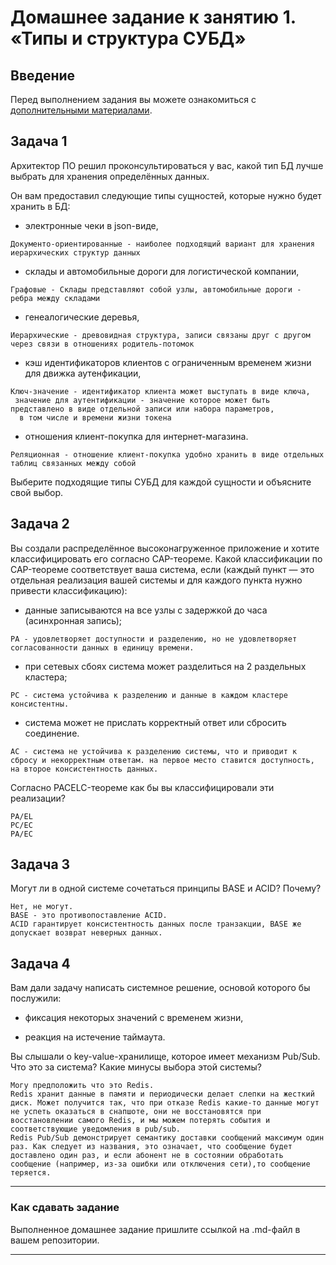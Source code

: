 # Домашнее задание к занятию 1. «Типы и структура СУБД»

## Введение

Перед выполнением задания вы можете ознакомиться с 
[дополнительными материалами](https://github.com/netology-code/virt-homeworks/tree/virt-11/additional).

## Задача 1

Архитектор ПО решил проконсультироваться у вас, какой тип БД 
лучше выбрать для хранения определённых данных.

Он вам предоставил следующие типы сущностей, которые нужно будет хранить в БД:

- электронные чеки в json-виде,  
```
Документо-ориентированные - наиболее подходящий вариант для хранения иерархических структур данных  
```

- склады и автомобильные дороги для логистической компании,  
```
Графовые - Склады представляют собой узлы, автомобильные дороги - ребра между складами  
```

- генеалогические деревья,  
```
Иерархические - древовидная структура, записи связаны друг с другом через связи в отношениях родитель-потомок  
```

- кэш идентификаторов клиентов с ограниченным временем жизни для движка аутенфикации,  
```
Ключ-значение - идентификатор клиента может выступать в виде ключа,  
 значение для аутентификации - значение которое может быть представлено в виде отдельной записи или набора параметров,  
  в том числе и времени жизни токена
```

- отношения клиент-покупка для интернет-магазина.  
```
Реляционная - отношение клиент-покупка удобно хранить в виде отдельных таблиц связанных между собой
```


Выберите подходящие типы СУБД для каждой сущности и объясните свой выбор.

## Задача 2

Вы создали распределённое высоконагруженное приложение и хотите классифицировать его согласно 
CAP-теореме. Какой классификации по CAP-теореме соответствует ваша система, если 
(каждый пункт — это отдельная реализация вашей системы и для каждого пункта нужно привести классификацию):

- данные записываются на все узлы с задержкой до часа (асинхронная запись);  
```
PA - удовлетворяет доступности и разделению, но не удовлетворяет согласованности данных в единицу времени.  
```

- при сетевых сбоях система может разделиться на 2 раздельных кластера;  
```
РС - система устойчива к разделению и данные в каждом кластере консистентны.  
```
- система может не прислать корректный ответ или сбросить соединение.  
```
AC - система не устойчива к разделению системы, что и приводит к сбросу и некорректным ответам. на первое место ставится доступность, на второе консистентность данных.  
```

Согласно PACELC-теореме как бы вы классифицировали эти реализации?
```
PA/EL  
PC/EC
PA/EC
```  

## Задача 3

Могут ли в одной системе сочетаться принципы BASE и ACID? Почему?  
```
Нет, не могут.  
BASE - это противопоставление ACID.  
ACID гарантирует консистентность данных после транзакции, BASE же допускает возврат неверных данных.  
```

## Задача 4

Вам дали задачу написать системное решение, основой которого бы послужили:

- фиксация некоторых значений с временем жизни,  

- реакция на истечение таймаута.  


Вы слышали о key-value-хранилище, которое имеет механизм Pub/Sub. 
Что это за система? Какие минусы выбора этой системы?  
```
Могу предположить что это Redis.
Redis хранит данные в памяти и периодически делает слепки на жесткий диск. Может получится так, что при отказе Redis какие-то данные могут не успеть оказаться в снапшоте, они не восстановятся при восстановлении самого Redis, и мы можем потерять события и соответствующие уведомления в pub/sub.
Redis Pub/Sub демонстрирует семантику доставки сообщений максимум один раз. Как следует из названия, это означает, что сообщение будет доставлено один раз, и если абонент не в состоянии обработать сообщение (например, из-за ошибки или отключения сети),то сообщение теряется.
```

---

### Как cдавать задание

Выполненное домашнее задание пришлите ссылкой на .md-файл в вашем репозитории.

---

